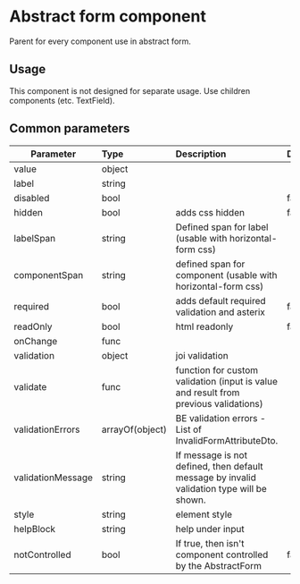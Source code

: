 # Abstract form component
Parent for every component use in abstract form.

## Usage
This component is not designed for separate usage. Use children components (etc. TextField).

## Common parameters

| Parameter | Type | Description | Default  |
| --- | :--- | :--- | :--- |
| value  | object |  |  |
| label  | string |  |  |
| disabled  | bool |  | false |
| hidden  | bool | adds css hidden | false |
| labelSpan  | string | Defined span for label (usable with horizontal-form css) |  |
| componentSpan  | string | defined span for component (usable with horizontal-form css) |  |
| required  | bool | adds default required validation and asterix | false |
| readOnly  | bool | html readonly | false |
| onChange  | func |  |  |
| validation  | object | joi validation |  |
| validate  | func | function for custom validation (input is value and result from previous validations) |  |
| validationErrors | arrayOf(object) | BE validation errors - List of InvalidFormAttributeDto. | |
| validationMessage | string | If message is not defined, then default message by invalid validation type will be shown. | |
| style  | string | element style |  |
| helpBlock  | string | help under input |  |
| notControlled  | bool | If true, then isn't component controlled by the AbstractForm |false | |
